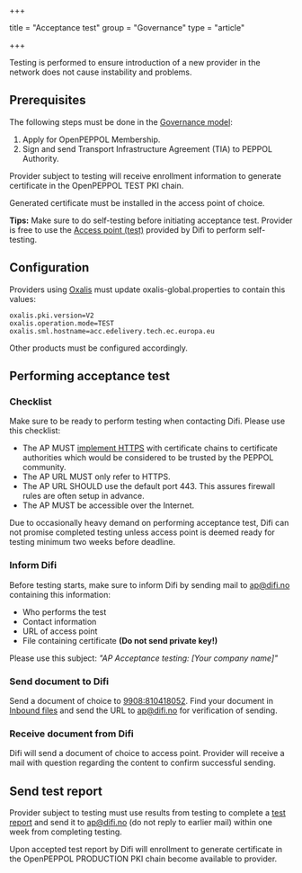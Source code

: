 +++

title = "Acceptance test"
group = "Governance"
type = "article"

+++

Testing is performed to ensure introduction of a new provider in the network does not cause instability and problems.

## Prerequisites

The following steps must be done in the [Governance model](/peppol/knowledge-base/governance-model/):

1. Apply for OpenPEPPOL Membership.
1. Sign and send Transport Infrastructure Agreement (TIA) to PEPPOL Authority.

Provider subject to testing will receive enrollment information to generate certificate in the OpenPEPPOL TEST PKI chain.

Generated certificate must be installed in the access point of choice.

**Tips:** Make sure to do self-testing before initiating acceptance test. Provider is free to use the [Access point (test)](/peppol/tools/ap-test/) provided by Difi to perform self-testing.

## Configuration

Providers using [Oxalis](/peppol/tools/oxalis/) must update oxalis-global.properties to contain this values:

```
oxalis.pki.version=V2
oxalis.operation.mode=TEST
oxalis.sml.hostname=acc.edelivery.tech.ec.europa.eu
```

Other products must be configured accordingly.

## Performing acceptance test

### Checklist

Make sure to be ready to perform testing when contacting Difi. Please use this checklist:

* The AP MUST [implement HTTPS](/peppol/knowledge-base/configuring-ssl/) with certificate chains to certificate authorities which would be considered to be trusted by the PEPPOL community.
* The AP URL MUST only refer to HTTPS.
* The AP URL SHOULD use the default port 443. This assures firewall rules are often setup in advance.
* The AP MUST be accessible over the Internet.

Due to occasionally heavy demand on performing acceptance test, Difi can not promise completed testing unless access point is deemed ready for testing minimum two weeks before deadline.

### Inform Difi

Before testing starts, make sure to inform Difi by sending mail to [ap@difi.no](mailto:ap@difi.no) containing this information:

* Who performs the test
* Contact information
* URL of access point
* File containing certificate **(Do not send private key!)**

Please use this subject: *"AP Acceptance testing: [Your company name]"*

### Send document to Difi

Send a document of choice to [9908:810418052](https://test-vefa.difi.no/smp/9908/810418052). Find your document in [Inbound files](/peppol/tools/ap-test/) and send the URL to [ap@difi.no](mailto:ap@difi.no) for verification of sending.

### Receive document from Difi

Difi will send a document of choice to access point. Provider will receive a mail with question regarding the content to confirm successful sending.

## Send test report

Provider subject to testing must use results from testing to complete a [test report](/docs/peppol/aptest.xlsx) and send it to [ap@difi.no](mailto:ap@difi.no) (do not reply to earlier mail) within one week from completing testing.

Upon accepted test report by Difi will enrollment to generate certificate in the OpenPEPPOL PRODUCTION PKI chain become available to provider.
